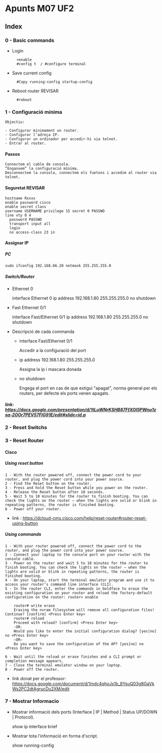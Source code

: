 # Apunts M07 UF2

## Index

### 0 - Basic commands

- Login

        >enable
        #config t  / #configure terminal
    
- Save current config

        #Copy running-config startup-config
        
- Reboot router   REVISAR

        #reboot

### 1 - Configuració mínima

    Objectiu:
    
    - Configurar minimament un router.
    - Configurar l’adreça IP.
    - Configurar un ordinador per accedir-hi via telnet.
    - Entrar al router.


#### Passos

    Connectem el cable de consola.
    “Enganxem” la configuració mínima.
    Desconnectem la consola, connectem els fuetons i accedim al router via telnet.


#### Seguretat REVISAR
    hostname Rxxxx
    enable password cisco
    enable secret class
    username USERNAME privilege 15 secret 0 PASSWD 
    line vty 0 4
      password PASSWD
      transport input all
      login 
      no access-class 23 in

#### Assignar IP

##### PC

    sudo ifconfig 192.168.66.20 netmask 255.255.255.0

##### Switch/Router


- Ethernet 0


    interface Ethernet 0
      ip address 192.168.1.80 255.255.255.0
      no shutdown

- Fast Ethernet 0/1


    interface Fast/Ethernet 0/1
        ip address 192.168.1.80 255.255.255.0
        no shutdown



- Descripció de cada commanda


    - interface Fast/Ethernet 0/1
    
        Accedir a la configuració del port

    - ip address 192.168.1.80 255.255.255.0
    
        Assigna la ip i mascara donada

    - no shutdown
    
        Engega el port en cas de que estigui "apagat", norma general per els routers, per defecte els ports venen apagats.














##### link: https://docs.google.com/presentation/d/1tLuWNrKSHB87FfXOI5PWnu1zsa-2OOr7PEV57FIG91E/edit#slide=id.p



### 2 - Reset Switchs

### 3 - Reset Router

#### Cisco

##### Using reset button

    1 - With the router powered off, connect the power cord to your router, and plug the power cord into your power source.
    2 - Find the Reset button on the router.
    3 - Press and hold the Reset button while you power on the router.
    4 - Release the Reset button after 10 seconds.
    5 - Wait 5 to 10 minutes for the router to finish booting. You can check the lights on the router — when the lights are solid or blink in repeating patterns, the router is finished booting.
    6 - Power off your router.    
    
- link : https://dcloud-cms.cisco.com/help/reset-router#router-reset-using-button

##### Using commands

    1 - With your router powered off, connect the power cord to the router, and plug the power cord into your power source.
    2 - Connect your laptop to the console port on your router with the console cable.
    3 - Power on the router and wait 5 to 10 minutes for the router to finish booting. You can check the lights on the router — when the lights are solid or blink in repeating patterns, the router is finished booting.
    4 - On your laptop, start the terminal emulator program and use it to access your router’s command line interface (CLI).
    5 - In the router CLI, enter the commands in boldface to erase the existing configuration on your router and reload the factory-default configuration on the router: router> enable
    
        router# write erase
        Erasing the nvram filesystem will remove all configuration files! Continue? [confirm] <Press Enter key>
        router# reload
        Proceed with reload? [confirm] <Press Enter key>
        -OR-
        Would you like to enter the initial configuration dialog? [yes|no] no <Press Enter key>
        –OR–
        Do you want to save the configuration of the AP? [yes|no] no <Press Enter key>
        
    6 - Wait until the reload or erase finishes and a CLI prompt or completion message appears.
    7 - Close the terminal emulator window on your laptop.
    8 - Power off the router.




- link donat per el professor:  https://docs.google.com/document/d/1mdc4qhoJs1b_8YsuQ03g8GaVkWs2PC2dtAgrucDu2XM/edit







### 7 - Mostrar Informacio

- Mostrar informació dels ports (Interface | IP | Method |  Status UP/DOWN | Protocol).


    show ip interface brief


- Mostrar tota l'informació en forma d'script.


    show running-config

